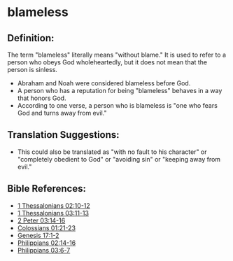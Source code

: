 # blameless #

## Definition: ##

The term "blameless" literally means "without blame." It is used to refer to a person who obeys God wholeheartedly, but it does not mean that the person is sinless.

* Abraham and Noah were considered blameless before God.
* A person who has a reputation for being "blameless" behaves in a way that honors God.
* According to one verse, a person who is blameless is "one who fears God and turns away from evil."

## Translation Suggestions: ##

* This could also be translated as "with no fault to his character" or "completely obedient to God" or "avoiding sin" or "keeping away from evil."

## Bible References: ##

* [1 Thessalonians 02:10-12](https://door43.org/en/bible/notes/1th/02/10)
* [1 Thessalonians 03:11-13](https://door43.org/en/bible/notes/1th/03/11)
* [2 Peter 03:14-16](https://door43.org/en/bible/notes/2pe/03/14)
* [Colossians 01:21-23](https://door43.org/en/bible/notes/col/01/21)
* [Genesis 17:1-2](https://door43.org/en/bible/notes/gen/17/01)
* [Philippians 02:14-16](https://door43.org/en/bible/notes/php/02/14)
* [Philippians 03:6-7](https://door43.org/en/bible/notes/php/03/06)


